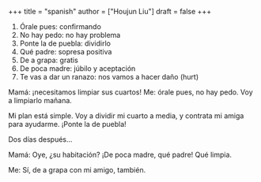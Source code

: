 +++
title = "spanish"
author = ["Houjun Liu"]
draft = false
+++

1.  Órale pues: confirmando
2.  No hay pedo: no hay problema
3.  Ponte la de puebla: dividirlo
4.  Qué padre: sopresa positiva
5.  De a grapa: gratis
6.  De poca madre: júbilo y aceptación
7.  Te vas a dar un ranazo: nos vamos a hacer daño (hurt)

Mamá: ¡necesitamos limpiar sus cuartos! Me: órale pues, no hay pedo. Voy a limpiarlo mañana.

Mi plan está simple. Voy a dividir mi cuarto a media, y contrata mi amiga para ayudarme. ¡Ponte la de puebla!

Dos días después...

Mamá: Oye, ¿su habitación? ¡De poca madre, qué padre! Qué limpia.

Me: Sí, de a grapa con mi amigo, también.